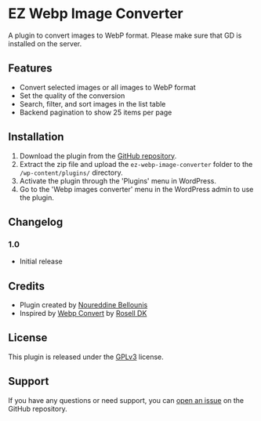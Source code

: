 # EZ Webp Image Converter

A plugin to convert images to WebP format. Please make sure that GD is installed on the server.

## Features

- Convert selected images or all images to WebP format
- Set the quality of the conversion
- Search, filter, and sort images in the list table
- Backend pagination to show 25 items per page

## Installation

1. Download the plugin from the [GitHub repository](https://github.com/0x890/EZ-Webp-Image-Converter).
2. Extract the zip file and upload the `ez-webp-image-converter` folder to the `/wp-content/plugins/` directory.
3. Activate the plugin through the 'Plugins' menu in WordPress.
4. Go to the 'Webp images converter' menu in the WordPress admin to use the plugin.

## Changelog

### 1.0

- Initial release

## Credits

- Plugin created by [Noureddine Bellounis](https://kyo-conseil.com)
- Inspired by [Webp Convert](https://github.com/rosell-dk/webp-convert) by [Rosell DK](https://github.com/rosell-dk)

## License

This plugin is released under the [GPLv3](https://www.gnu.org/licenses/gpl-3.0.html) license.

## Support

If you have any questions or need support, you can [open an issue](https://github.com/0x890/EZ-Webp-Image-Converter/issues) on the GitHub repository.
